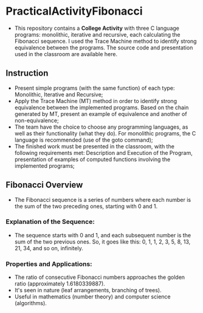 # PracticalActivityFibonacci
- This repository contains a **College Activity** with three C language programs: monolithic, iterative and recursive, each calculating the Fibonacci sequence. I used the Trace Machine method to identify strong equivalence between the programs. The source code and presentation used in the classroom are available here.

## Instruction
- Present simple programs (with the same function) of each type: Monolithic, Iterative and Recursive;
- Apply the Trace Machine (MT) method in order to identify strong equivalence between the implemented programs. Based on the chain generated by MT, present an example of equivalence and another of non-equivalence;
- The team have the choice to choose any programming languages, as well as their functionality (what they do). For monolithic programs, the C language is recommended (use of the goto command);
- The finished work must be presented in the classroom, with the following requirements met: Description and Execution of the Program, presentation of examples of computed functions involving the implemented programs;

## Fibonacci Overview
- The Fibonacci sequence is a series of numbers where each number is the sum of the two preceding ones, starting with 0 and 1.

### Explanation of the Sequence:
- The sequence starts with 0 and 1, and each subsequent number is the sum of the two previous ones. So, it goes like this: 0, 1, 1, 2, 3, 5, 8, 13, 21, 34, and so on, infinitely.

### Properties and Applications:
- The ratio of consecutive Fibonacci numbers approaches the golden ratio (approximately 1.6180339887).
- It's seen in nature (leaf arrangements, branching of trees).
- Useful in mathematics (number theory) and computer science (algorithms).
